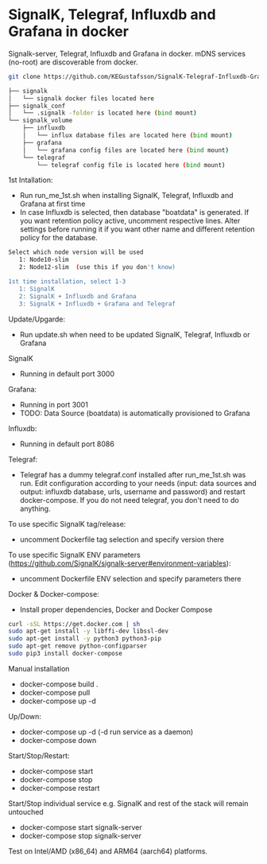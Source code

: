 # SignalK, Telegraf, Influxdb and Grafana in docker
Signalk-server, Telegraf, Influxdb and Grafana in docker. mDNS services (no-root) are discoverable from docker.
```bash
git clone https://github.com/KEGustafsson/SignalK-Telegraf-Influxdb-Grafana-in-docker.git

├── signalk
│   └── signalk docker files located here 
├── signalk_conf
│   └── .signalk -folder is located here (bind mount) 
└── signalk_volume
    ├── influxdb
    │   └── influx database files are located here (bind mount)
    ├── grafana
    │   └── grafana config files are located here (bind mount)
    └── telegraf
        └── telegraf config file is located here (bind mount)
```
1st Intallation:
- Run run_me_1st.sh when installing SignalK, Telegraf, Influxdb and Grafana at first time
- In case Influxdb is selected, then database "boatdata" is generated. If you want retention policy active, uncomment respective lines. Alter settings before running it if you want other name and different retention policy for the database.
```bash
Select which node version will be used
   1: Node10-slim
   2: Node12-slim  (use this if you don't know)

1st time installation, select 1-3
   1: SignalK
   2: SignalK + Influxdb and Grafana
   3: SignalK + Influxdb + Grafana and Telegraf
```

Update/Upgarde:
- Run update.sh when need to be updated SignalK, Telegraf, Influxdb or Grafana

SignalK
- Running in default port 3000

Grafana:
- Running in port 3001
- TODO: Data Source (boatdata) is automatically provisioned to Grafana

Influxdb:
- Running in default port 8086
 
Telegraf:
- Telegraf has a dummy telegraf.conf installed after run_me_1st.sh was run. Edit configuration according to your needs (input: data sources and output: influxdb database, urls, username and password) and restart docker-compose. If you do not need telegraf, you don't need to do anything.

To use specific SignalK tag/release:
- uncomment Dockerfile tag selection and specify version there

To use specific SignalK ENV parameters (https://github.com/SignalK/signalk-server#environment-variables):
- uncomment Dockerfile ENV selection and specify parameters there

Docker & Docker-compose:
- Install proper dependencies, Docker and Docker Compose
```bash
curl -sSL https://get.docker.com | sh
sudo apt-get install -y libffi-dev libssl-dev
sudo apt-get install -y python3 python3-pip
sudo apt-get remove python-configparser
sudo pip3 install docker-compose
```

Manual installation
- docker-compose build .
- docker-compose pull
- docker-compose up -d

Up/Down:
- docker-compose up -d (-d run service as a daemon)
- docker-compose down

Start/Stop/Restart:
- docker-compose start 
- docker-compose stop
- docker-compose restart

Start/Stop individual service e.g. SignalK and rest of the stack will remain untouched
- docker-compose start signalk-server
- docker-compose stop signalk-server

Test on Intel/AMD (x86_64) and ARM64 (aarch64) platforms.
